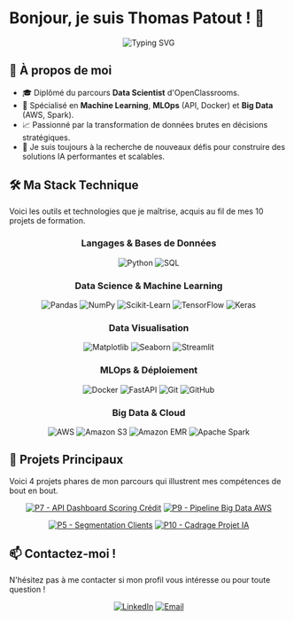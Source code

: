 # Bonjour, je suis Thomas Patout ! 👋

<div align="center">
  <img src="https://readme-typing-svg.herokuapp.com?font=Fira+Code&pause=1000&color=007ACC&center=true&vCenter=true&width=435&lines=Data+Scientist;Spécialiste+Machine+Learning+%26+MLOps;Python+%7C+SQL+%7C+AWS+%7C+Spark;Bienvenue+sur+mon+profil+!" alt="Typing SVG" />
</div>

## 🚀 À propos de moi

- 🎓 Diplômé du parcours **Data Scientist** d'OpenClassrooms.
- 🤖 Spécialisé en **Machine Learning**, **MLOps** (API, Docker) et **Big Data** (AWS, Spark).
- 📈 Passionné par la transformation de données brutes en décisions stratégiques.
- 🔭 Je suis toujours à la recherche de nouveaux défis pour construire des solutions IA performantes et scalables.

## 🛠️ Ma Stack Technique

Voici les outils et technologies que je maîtrise, acquis au fil de mes 10 projets de formation.

<div align="center">

### Langages & Bases de Données
![Python](https://img.shields.io/badge/Python-3776AB?style=for-the-badge&logo=python&logoColor=white)
![SQL](https://img.shields.io/badge/SQL-4479A1?style=for-the-badge&logo=postgresql&logoColor=white)

### Data Science & Machine Learning
![Pandas](https://img.shields.io/badge/Pandas-150458?style=for-the-badge&logo=pandas&logoColor=white)
![NumPy](https://img.shields.io/badge/NumPy-013243?style=for-the-badge&logo=numpy&logoColor=white)
![Scikit-Learn](https://img.shields.io/badge/Scikit--Learn-F7931E?style=for-the-badge&logo=scikit-learn&logoColor=white)
![TensorFlow](https://img.shields.io/badge/TensorFlow-FF6F00?style=for-the-badge&logo=tensorflow&logoColor=white)
![Keras](https://img.shields.io/badge/Keras-D00000?style=for-the-badge&logo=keras&logoColor=white)

### Data Visualisation
![Matplotlib](https://img.shields.io/badge/Matplotlib-313131?style=for-the-badge&logo=matplotlib&logoColor=white)
![Seaborn](https://img.shields.io/badge/Seaborn-0A3A4A?style=for-the-badge&logo=seaborn&logoColor=white)
![Streamlit](https://img.shields.io/badge/Streamlit-FF4B4B?style=for-the-badge&logo=streamlit&logoColor=white)

### MLOps & Déploiement
![Docker](https://img.shields.io/badge/Docker-2496ED?style=for-the-badge&logo=docker&logoColor=white)
![FastAPI](https://img.shields.io/badge/FastAPI-009688?style=for-the-badge&logo=fastapi&logoColor=white)
![Git](https://img.shields.io/badge/Git-F05032?style=for-the-badge&logo=git&logoColor=white)
![GitHub](https://img.shields.io/badge/GitHub-100000?style=for-the-badge&logo=github&logoColor=white)

### Big Data & Cloud
![AWS](https://img.shields.io/badge/AWS-232F3E?style=for-the-badge&logo=amazon-aws&logoColor=white)
![Amazon S3](https://img.shields.io/badge/Amazon_S3-569A31?style=for-the-badge&logo=amazon-s3&logoColor=white)
![Amazon EMR](https://img.shields.io/badge/Amazon_EMR-F19132?style=for-the-badge&logo=amazon-emr&logoColor=white)
![Apache Spark](https://img.shields.io/badge/Apache_Spark-E25A1C?style=for-the-badge&logo=apache-spark&logoColor=white)

</div>

## 🌟 Projets Principaux

Voici 4 projets phares de mon parcours qui illustrent mes compétences de bout en bout.

<div align="center">

[![P7 - API Dashboard Scoring Crédit](https://github-readme-stats.vercel.app/api/pin/?username=tmoahs&repo=P07-Scoring-Credit-API&theme=tokyonight&hide_border=true)](https://github.com/tmoahs/P07-Scoring-Credit-API)
[![P9 - Pipeline Big Data AWS](https://github-readme-stats.vercel.app/api/pin/?username=tmoahs&repo=P09-Traitement-Big-Data&theme=tokyonight&hide_border=true)](https://github.com/tmoahs/P09-Traitement-Big-Data)

[![P5 - Segmentation Clients](https://github-readme-stats.vercel.app/api/pin/?username=tmoahs&repo=P05-Segmentation-Clients-Ecommerce&theme=tokyonight&hide_border=true)](https://github.com/tmoahs/P05-Segmentation-Clients-Ecommerce)
[![P10 - Cadrage Projet IA](https://github-readme-stats.vercel.app/api/pin/?username=tmoahs&repo=P10-Cadrage-Projet-IA&theme=tokyonight&hide_border=true)](https://github.com/tmoahs/P10-Cadrage-Projet-IA)

</div>

## 📫 Contactez-moi !

N'hésitez pas à me contacter si mon profil vous intéresse ou pour toute question !

<div align="center">

[![LinkedIn](https://img.shields.io/badge/LinkedIn-0077B5?style=for-the-badge&logo=linkedin&logoColor=white)](https://www.linkedin.com/in/thomas-p-931781201/)
[![Email](https://img.shields.io/badge/Email-D14836?style=for-the-badge&logo=gmail&logoColor=white)](mailto:tmoahs@protonmail.com)

</div>
